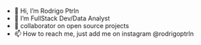 - 👋 Hi, I’m Rodrigo Ptrln
- 👀 I’m FullStack Dev/Data Analyst
- 💞️ collaborator on open source projects
- 📫 How to reach me, just add me on instagram @rodrigoptrln

<!---
devrod101/devrod101 is a ✨ special ✨ repository because its `README.md` (this file) appears on your GitHub profile.
You can click the Preview link to take a look at your changes.
--->
